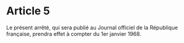 # Article 5

Le présent arrêté, qui sera publié au Journal officiel de la République française, prendra effet à compter du 1er janvier 1968.
